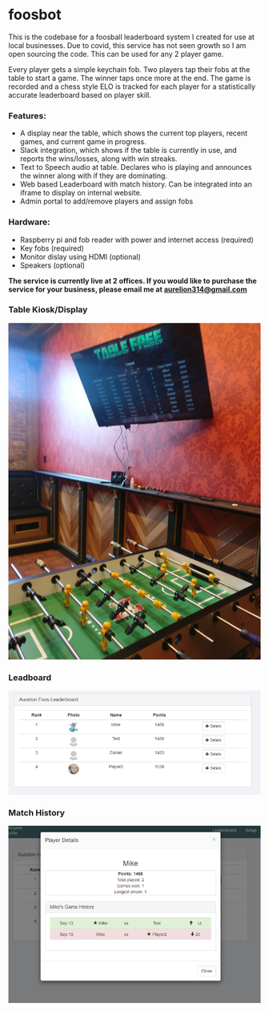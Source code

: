 # foosbot
This is the codebase for a foosball leaderboard system I created for use at local businesses. Due to covid, this service has not seen growth so I am open sourcing the code. This can be used for any 2 player game.

Every player gets a simple keychain fob. Two players tap their fobs at the table to start a game. The winner taps once more at the end. The game is recorded and a chess style ELO is tracked for each player for a statistically accurate leaderboard based on player skill.

### Features:
   - A display near the table, which shows the current top players, recent games, and current game in progress.
   - Slack integration, which shows if the table is currently in use, and reports the wins/losses, along with win streaks.
   - Text to Speech audio at table. Declares who is playing and announces the winner along with if they are dominating.
   - Web based Leaderboard with match history. Can be integrated into an iframe to display on internal website.
   - Admin portal to add/remove players and assign fobs
   
### Hardware:
   - Raspberry pi and fob reader with power and internet access (required)
   - Key fobs (required)
   - Monitor dislay using HDMI (optional)
   - Speakers (optional)


**The service is currently live at 2 offices. If you would like to purchase the service for your business, please email me at aurelion314@gmail.com**

### Table Kiosk/Display
![Kiosk](pics/foos_kiosk.jpg)

### Leadboard
![Leaderboard](pics/foos_leaderboard.png)

### Match History
![History](pics/foos_details.png)
